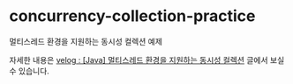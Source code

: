 # concurrency-collection-practice
멀티스레드 환경을 지원하는 동시성 컬렉션 예제

자세한 내용은 [velog : [Java] 멀티스레드 환경을 지원하는 동시성 컬렉션](https://velog.io/@dongvelop/thread-safe-collection) 글에서 보실 수 있습니다.
